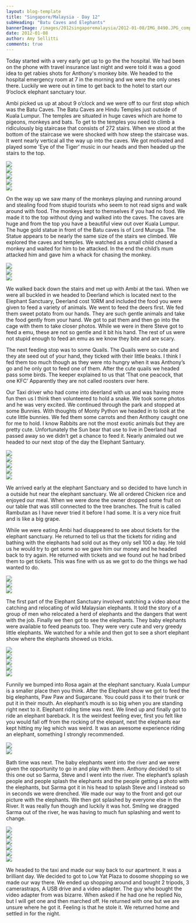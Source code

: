 ```yaml
---
layout: blog-template
title: "Singapore/Malaysia - Day 12"
subHeading: "Batu Caves and Elephants"
bannerImage: /images/2012singaporemalaysia/2012-01-08/IMG_8490.JPG_compressed.JPEG
date: 2012-01-08
author: Amy Sellitti
comments: true
---
```


Today started with a very early get up to go the the hospital. We had been on the phone with travel insurance last night and were told it was a good idea to get rabies shots for Anthony's monkey bite. We headed to the hospital emergency room at 7 in the morning and we were the only ones there. Luckily we were out in time to get back to the hotel to start our 9’oclock elephant sanctuary tour.

Ambi picked us up at about 9 o’clock and we were off to our first stop which was the Batu Caves. The Batu Caves are Hindu Temples just outside of Kuala Lumpur. The temples are situated in huge caves which are home to pigeons, monkeys and bats. To get to the temples you need to climb a ridiculously big staircase that consists of 272 stairs. When we stood at the bottom of the staircase we were shocked with how steep the staircase was. It went nearly vertical all the way up into the caves. We got motivated and played some 'Eye of the Tiger’ music in our heads and then headed up the stairs to the top. 

<div class="center-image"><img src="/images/2012singaporemalaysia/2012-01-08/20120108093610-1.jpg_compressed.JPEG" /></div>
<div class="center-image"><img src="/images/2012singaporemalaysia/2012-01-08/20120108093912.jpg_compressed.JPEG" /></div>
<div class="center-image"><img src="/images/2012singaporemalaysia/2012-01-08/IMG_8254.JPG_compressed.JPEG" /></div>
<div class="center-image"><img src="/images/2012singaporemalaysia/2012-01-08/IMG_8265.JPG_compressed.JPEG" /></div>
<div class="center-image"><img src="/images/2012singaporemalaysia/2012-01-08/IMG_8267.JPG_compressed.JPEG" /></div>

On the way up we saw many of the monkeys playing and running around and stealing food from stupid tourists who seem to not read signs and walk around with food. The monkeys kept to themselves if you had no food. We made it to the top without dying and walked into the caves. The caves are huge and from the top you have a beautiful view out over Kuala Lumpur. The huge gold statue in front of the Batu caves is of Lord Muruga. The Statue appears to be nearly the same size of the stairs we climbed. We explored the caves and temples. We watched as a small child chased a monkey and waited for him to be attacked. In the end the child’s mum attacked him and gave him a whack for chasing the monkey.

<div class="center-image"><img src="/images/2012singaporemalaysia/2012-01-08/IMG_8278.JPG_compressed.JPEG" /></div>
<div class="center-image"><img src="/images/2012singaporemalaysia/2012-01-08/IMG_8300.JPG_compressed.JPEG" /></div>
<div class="center-image"><img src="/images/2012singaporemalaysia/2012-01-08/IMG_8313.JPG_compressed.JPEG" /></div>

We walked back down the stairs and met up with Ambi at the taxi. When we were all buckled in we headed to Deerland which is located next to the Elephant Sanctuary, Deerland cost 10RM and included the food you were given to feed a variety of animals. We went to feed the deers first. We fed them sweet potato from our hands. They are such gentle animals and take the food gently from your hand. We got to pat them and then go into the cage with them to take closer photos. While we were in there Steve got to feed a emu, these are not so gentle and it bit his hand. The rest of us were not stupid enough to feed an emu as we know they bite and are scary. 

The next feeding stop was to some Quails. The Quails were so cute and they ate seed out of your hand, they ticked with their little beaks. I think I fed them too much though as they were nto hungry when it was Anthony’s go and he only got to feed one of them. After the cute quails we headed pass some birds. The keeper explained to us that ‘That one peacock, that one KFC’ Apparently they are not called roosters over here. 

Our Taxi driver who had come into deerland with us and was having more fun then us I think then volunteered to hold a snake. We took some photos and he was very excited. We continued through the park and stopped at some Bunnies. With thoughts of Monty Python we headed in to look at the cute little bunnies. We fed them some carrots and then Anthony caught one for me to hold. I know Rabbits are not the most exotic animals but they are pretty cute. Unfortunately the Sun bear that use to live in Deerland had passed away so we didn’t get a chance to feed it. Nearly animaled out we headed to our next stop of the day the Elephant Santuary.

<div class="center-image"><img src="/images/2012singaporemalaysia/2012-01-08/IMG_8330.JPG_compressed.JPEG" /></div>
<div class="center-image"><img src="/images/2012singaporemalaysia/2012-01-08/IMG_8349.JPG_compressed.JPEG" /></div>
<div class="center-image"><img src="/images/2012singaporemalaysia/2012-01-08/IMG_8370.JPG_compressed.JPEG" /></div>
<div class="center-image"><img src="/images/2012singaporemalaysia/2012-01-08/IMG_8377.JPG_compressed.JPEG" /></div>
<div class="center-image"><img src="/images/2012singaporemalaysia/2012-01-08/IMG_8400.JPG_compressed.JPEG" /></div>


We arrived early at the elephant Sanctuary and so decided to have lunch in a outside hut near the elephant sanctuary. We all ordered Chicken rice and enjoyed our meal. When we were done the owner dropped some fruit on our table that was still connected to the tree branches. The fruit is called Rambutan as I have never tried it before I had some. It is a very nice fruit and is like a big grape. 

While we were eating Ambi had disappeared to see about tickets for the elephant sanctuary. He returned to tell us that the tickets for riding and bathing with the elephants had sold out as they only sell 100 a day. He told us he would try to get some so we gave him our money and he headed back to try again. He returned with tickets and we found out he had bribed them to get tickets. This was fine with us as we got to do the things we had wanted to do. 

<div class="center-image"><img src="/images/2012singaporemalaysia/2012-01-08/IMG_8415.JPG_compressed.JPEG" /></div>
<div class="center-image"><img src="/images/2012singaporemalaysia/2012-01-08/20120108121519.jpg_compressed.JPEG" /></div>
<div class="center-image"><img src="/images/2012singaporemalaysia/2012-01-08/20120108124246-1.jpg_compressed.JPEG" /></div>

The first part of the Elephant Sanctuary involved watching a video about the catching and relocating of wild Malaysian elephants. It told the story of a group of men who relocated a herd of elephants and the dangers that went with the job. Finally we then got to see the elephants. They baby elephants were available to feed peanuts too. They were very cute and very greedy little elephants. We watched for a while and then got to see a short elephant show where the elephants showed us tricks. 

<div class="center-image"><img src="/images/2012singaporemalaysia/2012-01-08/IMG_6249.JPG_compressed.JPEG" /></div>
<div class="center-image"><img src="/images/2012singaporemalaysia/2012-01-08/IMG_8426.JPG_compressed.JPEG" /></div>
<div class="center-image"><img src="/images/2012singaporemalaysia/2012-01-08/IMG_8431.JPG_compressed.JPEG" /></div>
<div class="center-image"><img src="/images/2012singaporemalaysia/2012-01-08/IMG_8457.JPG_compressed.JPEG" /></div>
<div class="center-image"><img src="/images/2012singaporemalaysia/2012-01-08/IMG_8462.JPG_compressed.JPEG" /></div>


Funnily we bumped into Rosa again at the elephant sanctuary. Kuala Lumpur is a smaller place then you think. After the Elephant show we got to feed the big elephants, Paw Paw and Sugarcane. You could pass it to their trunk or put it in their mouth. An elephant’s mouth is so big when you are standing right next to it. Elephant riding time was next. We lined up and finally got to ride an elephant bareback. It is the weirdest feeling ever, first you felt like you would fall off from the rocking of the elepant, next the elephants ear kept hitting my leg which was weird. It was an awesome experience riding an elephant, something I strongly recommended. 

<div class="center-image"><img src="/images/2012singaporemalaysia/2012-01-08/IMG_8480.JPG_compressed.JPEG" /></div>
<div class="center-image"><img src="/images/2012singaporemalaysia/2012-01-08/IMG_8490.JPG_compressed.JPEG" /></div>

Bath time was next. The baby elephants went into the river and we were given the opportunity to go in and play with them. Anthony decided to sit this one out so Sarma, Steve and I went into the river. The elephant’s splash people and people splash the elephants and the people getting a photo with the elephants, but Sarma got it in his head to splash Steve and I instead so in seconds we were drenched. We made our way to the front and got our picture with the elephants. We then got splashed by everyone else in the River. It was really fun though and luckily it was hot. Smilng we dragged Sarma out of the river, he was having to much fun splashing and went to change.

<div class="center-image"><img src="/images/2012singaporemalaysia/2012-01-08/IMG_8558.JPG_compressed.JPEG" /></div>
<div class="center-image"><img src="/images/2012singaporemalaysia/2012-01-08/IMG_8565.JPG_compressed.JPEG" /></div>
<div class="center-image"><img src="/images/2012singaporemalaysia/2012-01-08/IMG_8621.JPG_compressed.JPEG" /></div>
<div class="center-image"><img src="/images/2012singaporemalaysia/2012-01-08/IMG_8636.JPG_compressed.JPEG" /></div>
<div class="center-image"><img src="/images/2012singaporemalaysia/2012-01-08/20120108145409.jpg_compressed.JPEG" /></div>
<div class="center-image"><img src="/images/2012singaporemalaysia/2012-01-08/IMG_8719.JPG_compressed.JPEG" /></div>

We headed to the taxi and made our way back to our apartment. It was a brilliant day. We decided to got to Low Yat Plaza to dosome shopping so we made our way there. We ended up shopping around and bought 2 tripods, 3 camerastraps, A USB drive and a video adapter. The guy who bought the video adapter from was bizarre. When asked if he had one he replied No, but I will get one and then marched off. He returned with one but we are unsure where he got it. Feeling is that he stole it. We returned home and settled in for the night.